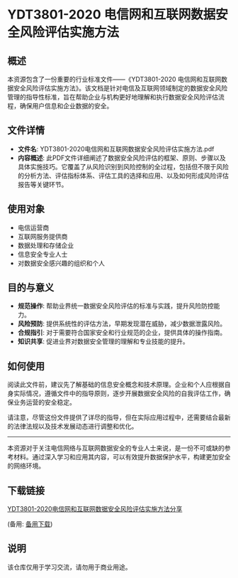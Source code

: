 # YDT3801-2020 电信网和互联网数据安全风险评估实施方法

## 概述

本资源包含了一份重要的行业标准文件——《YDT3801-2020 电信网和互联网数据安全风险评估实施方法》。该文档是针对电信及互联网领域制定的数据安全风险管理的指导性标准，旨在帮助企业与机构更好地理解和执行数据安全风险评估流程，确保用户信息和企业数据的安全。

## 文件详情

- **文件名**: YDT3801-2020电信网和互联网数据安全风险评估实施方法.pdf
- **内容概述**: 此PDF文件详细阐述了数据安全风险评估的框架、原则、步骤以及具体实施技巧。它覆盖了从风险识别到风险控制的全过程，包括但不限于风险的分析方法、评估指标体系、评估工具的选择和应用、以及如何形成风险评估报告等关键环节。

## 使用对象

- 电信运营商
- 互联网服务提供商
- 数据处理和存储企业
- 信息安全专业人士
- 对数据安全感兴趣的组织和个人

## 目的与意义

- **规范操作**: 帮助业界统一数据安全风险评估的标准与实践，提升风险防控能力。
- **风险预防**: 提供系统性的评估方法，早期发现潜在威胁，减少数据泄露风险。
- **合规指引**: 对于需要符合国家安全和行业规范的企业，提供具体的操作指南。
- **知识共享**: 促进业界对数据安全管理的理解和专业技能的提升。

## 如何使用

阅读此文件前，建议先了解基础的信息安全概念和技术原理。企业和个人应根据自身实际情况，遵循文件中的指导原则，逐步开展数据安全风险的自我评估工作，确保业务运营的安全稳定。

请注意，尽管这份文件提供了详尽的指导，但在实际应用过程中，还需要结合最新的法律法规以及技术发展动态进行调整和优化。

---

本资源对于关注电信网络与互联网数据安全的专业人士来说，是一份不可或缺的参考材料。通过深入学习和应用其内容，可以有效提升数据保护水平，构建更加安全的网络环境。

## 下载链接
[YDT3801-2020电信网和互联网数据安全风险评估实施方法分享](https://pan.quark.cn/s/648aea3af391) 

(备用: [备用下载](https://pan.baidu.com/s/1xrmDAurfz55DzU073EGo2Q?pwd=1234))

## 说明

该仓库仅用于学习交流，请勿用于商业用途。
